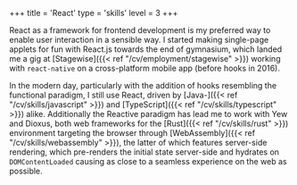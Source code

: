 +++
title = 'React'
type = 'skills'
level = 3
+++

React as a framework for frontend development is my preferred way to enable user interaction in a sensible way. I started making single-page applets for fun with React.js towards the end of gymnasium, which landed me a gig at [Stagewise]({{< ref "/cv/employment/stagewise" >}}) working with `react-native` on a cross-platform mobile app (before hooks in 2016).

In the modern day, particularly with the addition of hooks resembling the functional paradigm, I still use React, driven by [Java-]({{< ref "/cv/skills/javascript" >}}) and [TypeScript]({{< ref "/cv/skills/typescript" >}}) alike. Additionally the Reactive paradigm has lead me to work with Yew and Dioxus, both web frameworks for the [Rust]({{< ref "/cv/skills/rust" >}}) environment targeting the browser through [WebAssembly]({{< ref "/cv/skills/webassembly" >}}), the latter of which features server-side rendering, which pre-renders the initial state server-side and hydrates on `DOMContentLoaded` causing as close to a seamless experience on the web as possible.
